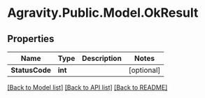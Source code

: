 # Agravity.Public.Model.OkResult

## Properties

Name | Type | Description | Notes
------------ | ------------- | ------------- | -------------
**StatusCode** | **int** |  | [optional] 

[[Back to Model list]](../README.md#documentation-for-models) [[Back to API list]](../README.md#documentation-for-api-endpoints) [[Back to README]](../README.md)

